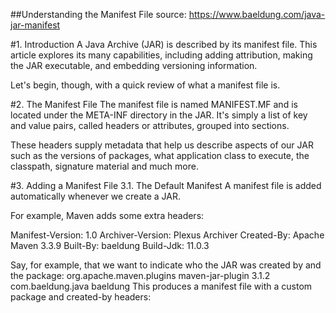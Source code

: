 ##Understanding the Manifest File
source: https://www.baeldung.com/java-jar-manifest

#1. Introduction
A Java Archive (JAR) is described by its manifest file. This article explores its many capabilities, including adding attribution, making the JAR executable, and embedding versioning information.

Let's begin, though, with a quick review of what a manifest file is.

#2. The Manifest File
The manifest file is named MANIFEST.MF and is located under the META-INF directory in the JAR. It's simply a list of key and value pairs, called headers or attributes, grouped into sections.

These headers supply metadata that help us describe aspects of our JAR such as the versions of packages, what application class to execute, the classpath, signature material and much more.

#3. Adding a Manifest File
3.1. The Default Manifest
A manifest file is added automatically whenever we create a JAR.

For example, Maven adds some extra headers:

Manifest-Version: 1.0
Archiver-Version: Plexus Archiver
Created-By: Apache Maven 3.3.9
Built-By: baeldung
Build-Jdk: 11.0.3


Say, for example, that we want to indicate who the JAR was created by and the package:
<plugin>
    <groupId>org.apache.maven.plugins</groupId>
    <artifactId>maven-jar-plugin</artifactId>
    <version>3.1.2</version>
    <configuration>
        <archive>
            <manifest>
                <packageName>com.baeldung.java</packageName>
            </manifest>
            <manifestEntries>
                <Created-By>baeldung</Created-By>
            </manifestEntries>
        </archive>
    </configuration>
</plugin>
This produces a manifest file with a custom package and created-by headers:

